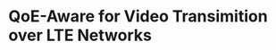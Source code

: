 QoE-Aware for Video Transimition over LTE Networks
=================================================

